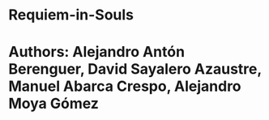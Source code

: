 # Requiem-in-Souls
# Authors: Alejandro Antón Berenguer, David Sayalero Azaustre, Manuel Abarca Crespo, Alejandro Moya Gómez

